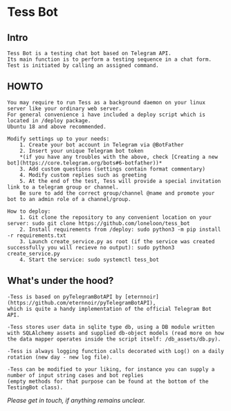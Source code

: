 # Tess Bot

## Intro
	
	Tess Bot is a testing chat bot based on Telegram API.
	Its main function is to perform a testing sequence in a chat form. Test is initiated by calling an assigned command.

## HOWTO

	You may require to run Tess as a background daemon on your linux server like your ordinary web server.
	For general convenience i have included a deploy script which is located in /deploy package.
	Ubuntu 18 and above recommended.

	Modify settings up to your needs:
		1. Create your bot account in Telegram via @BotFather
		2. Insert your unique Telegram bot token 
		*(if you have any troubles with the above, check [Creating a new bot](https://core.telegram.org/bots#6-botfather))*
		3. Add custom questions (settings contain format commentary)
		4. Modify custom replies such as greeting
		5. At the end of the test, Tess will provide a special invitation link to a telegram group or channel. 
		Be sure to add the correct group/channel @name and promote your bot to an admin role of a channel/group.

	How to deploy:
		1. Git clone the repository to any convenient location on your server: sudo git clone https://github.com/loneloon/tess_bot
		2. Install requirements from /deploy: sudo python3 -m pip install -r requirements.txt
		3. Launch create_service.py as root (if the service was created successfully you will recieve no output): sudo python3 create_service.py
		4. Start the service: sudo systemctl tess_bot

## What's under the hood?

	-Tess is based on pyTelegramBotAPI by [eternnoir](https://github.com/eternnoir/pyTelegramBotAPI), 
	which is quite a handy implementation of the official Telegram Bot API.

	-Tess stores user data in sqlite type db, using a DB module written with SQLAlchemy assets and supplied db-object models (read more on how the data mapper operates inside the script itself: /db_assets/db.py).

	-Tess is always logging function calls decorated with Log() on a daily rotation (new day - new log file).

	-Tess can be modified to your liking, for instance you can supply a number of input string cases and bot replies 
	(empty methods for that purpose can be found at the bottom of the TestingBot class).

*Please get in touch, if anything remains unclear.*